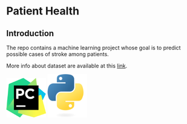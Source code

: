 # Patient Health

## Introduction
The repo contains a machine learning project whose goal is to predict possible cases of stroke among patients.  

More info about dataset are available at this [link](https://www.kaggle.com/datasets/fedesoriano/stroke-prediction-dataset).  

<img src="Images/Logo PyCharm.svg" width="105">  <img src="Images/Logo Python.svg" width="105">
